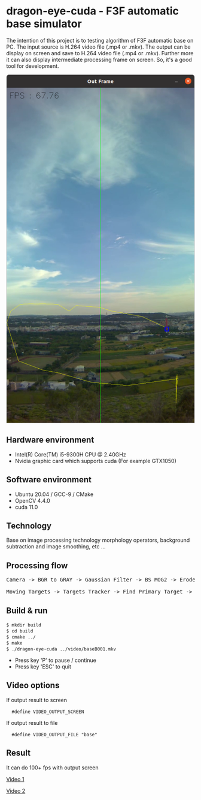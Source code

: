 # dragon-eye-cuda - F3F automatic base simulator

The intention of this project is to testing algorithm of F3F automatic base on PC. The input source is H.264 video file (.mp4 or .mkv). The output can be display on screen and save to H.264 video file (.mp4 or .mkv). Further more it can also display intermediate processing frame on screen. So, it's a good tool for development.

![Alt text](Screenshot.png?raw=true "Screenshot")

## Hardware environment

* Intel(R) Core(TM) i5-9300H CPU @ 2.40GHz
* Nvidia graphic card which supports cuda (For example GTX1050)

## Software environment

* Ubuntu 20.04 / GCC-9 / CMake  
* OpenCV 4.4.0  
* cuda 11.0  

## Technology

Base on image processing technology morphology operators, background subtraction and image smoothing, etc ...

## Processing flow

<pre>
Camera -> BGR to GRAY -> Gaussian Filter -> BS MOG2 -> Erode -> Dilate -> Find Contour -> Anti cloud -> Moving Targets  
       
Moving Targets -> Targets Tracker -> Find Primary Target -> Find if cross the line
</pre>

## Build & run

```
$ mkdir build
$ cd build
$ cmake ../
$ make
$ ./dragon-eye-cuda ../video/baseB001.mkv
```

* Press key 'P' to pause / continue
* Press key 'ESC' to quit

## Video options

If output result to screen

```
  #define VIDEO_OUTPUT_SCREEN
```

If output result to file

```
  #define VIDEO_OUTPUT_FILE "base"
```

## Result

It can do 100+ fps with output screen 

[Video 1](https://www.youtube.com/watch?v=g1BrMynNwn8)  

[Video 2](https://youtu.be/D6D2nifsbDQ)




